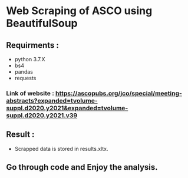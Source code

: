 # Web Scraping of ASCO using BeautifulSoup


## Requirments :
 
- python 3.7.X
- bs4
- pandas
- requests

### Link of website : https://ascopubs.org/jco/special/meeting-abstracts?expanded=tvolume-suppl.d2020.y2021&expanded=tvolume-suppl.d2020.y2021.v39

## Result :
- Scrapped data is stored in results.xltx.

## Go through code and Enjoy the analysis.






